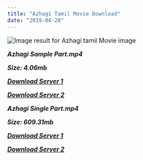 ```yaml
---
title: "Azhagi Tamil Movie Download"
date: "2019-04-20"
---
```


![Image result for Azhagi  tamil Movie image](https://upload.wikimedia.org/wikipedia/en/thumb/0/07/Azhagi_{5d952673edb986a3e6232bd1dc09e7f07ef1103dd7939917627d2e7266b78107}282002{5d952673edb986a3e6232bd1dc09e7f07ef1103dd7939917627d2e7266b78107}29.jpg/220px-Azhagi_{5d952673edb986a3e6232bd1dc09e7f07ef1103dd7939917627d2e7266b78107}282002{5d952673edb986a3e6232bd1dc09e7f07ef1103dd7939917627d2e7266b78107}29.jpg)

**_Azhagi Sample Part.mp4_**

**_Size: 4.06mb_**

  

**_[Download Server 1](http://b4.wetransfer.vip/files/{5d952673edb986a3e6232bd1dc09e7f07ef1103dd7939917627d2e7266b78107}20Actor{5d952673edb986a3e6232bd1dc09e7f07ef1103dd7939917627d2e7266b78107}20Hits{5d952673edb986a3e6232bd1dc09e7f07ef1103dd7939917627d2e7266b78107}20Collection/Parthiepan{5d952673edb986a3e6232bd1dc09e7f07ef1103dd7939917627d2e7266b78107}20Movies{5d952673edb986a3e6232bd1dc09e7f07ef1103dd7939917627d2e7266b78107}20Collections/Azhagi{5d952673edb986a3e6232bd1dc09e7f07ef1103dd7939917627d2e7266b78107}20(2002)/Azhagi{5d952673edb986a3e6232bd1dc09e7f07ef1103dd7939917627d2e7266b78107}20(2002){5d952673edb986a3e6232bd1dc09e7f07ef1103dd7939917627d2e7266b78107}20Sample{5d952673edb986a3e6232bd1dc09e7f07ef1103dd7939917627d2e7266b78107}20HD.mp4)_**

  

**_[Download Server 2](http://b4.wetransfer.vip/files/{5d952673edb986a3e6232bd1dc09e7f07ef1103dd7939917627d2e7266b78107}20Actor{5d952673edb986a3e6232bd1dc09e7f07ef1103dd7939917627d2e7266b78107}20Hits{5d952673edb986a3e6232bd1dc09e7f07ef1103dd7939917627d2e7266b78107}20Collection/Parthiepan{5d952673edb986a3e6232bd1dc09e7f07ef1103dd7939917627d2e7266b78107}20Movies{5d952673edb986a3e6232bd1dc09e7f07ef1103dd7939917627d2e7266b78107}20Collections/Azhagi{5d952673edb986a3e6232bd1dc09e7f07ef1103dd7939917627d2e7266b78107}20(2002)/Azhagi{5d952673edb986a3e6232bd1dc09e7f07ef1103dd7939917627d2e7266b78107}20(2002){5d952673edb986a3e6232bd1dc09e7f07ef1103dd7939917627d2e7266b78107}20Sample{5d952673edb986a3e6232bd1dc09e7f07ef1103dd7939917627d2e7266b78107}20HD.mp4)_**

  

  

**_Azhagi Single Part.mp4_**

**_Size: 609.31mb_**

  

**_[Download Server 1](http://b4.wetransfer.vip/files/{5d952673edb986a3e6232bd1dc09e7f07ef1103dd7939917627d2e7266b78107}20Actor{5d952673edb986a3e6232bd1dc09e7f07ef1103dd7939917627d2e7266b78107}20Hits{5d952673edb986a3e6232bd1dc09e7f07ef1103dd7939917627d2e7266b78107}20Collection/Parthiepan{5d952673edb986a3e6232bd1dc09e7f07ef1103dd7939917627d2e7266b78107}20Movies{5d952673edb986a3e6232bd1dc09e7f07ef1103dd7939917627d2e7266b78107}20Collections/Azhagi{5d952673edb986a3e6232bd1dc09e7f07ef1103dd7939917627d2e7266b78107}20(2002)/Azhagi{5d952673edb986a3e6232bd1dc09e7f07ef1103dd7939917627d2e7266b78107}20(2002){5d952673edb986a3e6232bd1dc09e7f07ef1103dd7939917627d2e7266b78107}20Single{5d952673edb986a3e6232bd1dc09e7f07ef1103dd7939917627d2e7266b78107}20Part{5d952673edb986a3e6232bd1dc09e7f07ef1103dd7939917627d2e7266b78107}20HD.mp4)_**

  

**_[Download Server 2](http://b4.wetransfer.vip/files/{5d952673edb986a3e6232bd1dc09e7f07ef1103dd7939917627d2e7266b78107}20Actor{5d952673edb986a3e6232bd1dc09e7f07ef1103dd7939917627d2e7266b78107}20Hits{5d952673edb986a3e6232bd1dc09e7f07ef1103dd7939917627d2e7266b78107}20Collection/Parthiepan{5d952673edb986a3e6232bd1dc09e7f07ef1103dd7939917627d2e7266b78107}20Movies{5d952673edb986a3e6232bd1dc09e7f07ef1103dd7939917627d2e7266b78107}20Collections/Azhagi{5d952673edb986a3e6232bd1dc09e7f07ef1103dd7939917627d2e7266b78107}20(2002)/Azhagi{5d952673edb986a3e6232bd1dc09e7f07ef1103dd7939917627d2e7266b78107}20(2002){5d952673edb986a3e6232bd1dc09e7f07ef1103dd7939917627d2e7266b78107}20Single{5d952673edb986a3e6232bd1dc09e7f07ef1103dd7939917627d2e7266b78107}20Part{5d952673edb986a3e6232bd1dc09e7f07ef1103dd7939917627d2e7266b78107}20HD.mp4)_**
